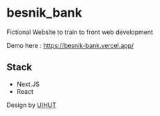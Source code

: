 # besnik_bank

Fictional Website to train to front web development

Demo here : https://besnik-bank.vercel.app/

## Stack
- Next.JS
- React



Design by [UIHUT](https://www.uihut.com/all/smart-banking-landing-page/8675)
